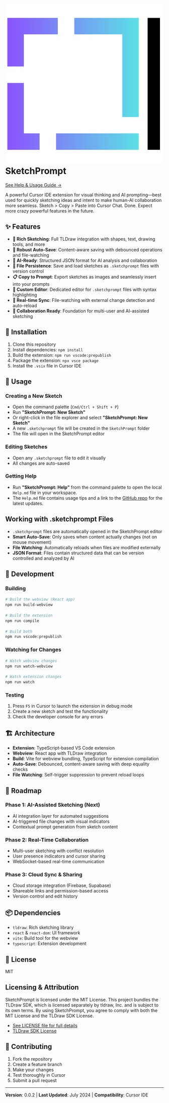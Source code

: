 # ![SketchPrompt Logo](media/logo.svg) SketchPrompt

[See Help & Usage Guide →](Help.md)

A powerful Cursor IDE extension for visual thinking and AI prompting—best used for quickly sketching ideas and intent to make human-AI collaboration more seamless. Sketch > Copy > Paste into Cursor Chat. Done. Expect more crazy powerful features in the future.

## ✨ Features

- **🎨 Rich Sketching**: Full TLDraw integration with shapes, text, drawing tools, and more
- **💾 Robust Auto-Save**: Content-aware saving with debounced operations and file-watching
- **🤖 AI-Ready**: Structured JSON format for AI analysis and collaboration
- **📁 File Persistence**: Save and load sketches as `.sketchprompt` files with version control
- **📋 Copy to Prompt**: Export sketches as images and seamlessly insert into your prompts
- **🎯 Custom Editor**: Dedicated editor for `.sketchprompt` files with syntax highlighting
- **🔄 Real-time Sync**: File-watching with external change detection and auto-reload
- **👥 Collaboration Ready**: Foundation for multi-user and AI-assisted sketching

## 🚀 Installation

1. Clone this repository
2. Install dependencies: `npm install`
3. Build the extension: `npm run vscode:prepublish`
4. Package the extension: `npx vsce package`
5. Install the `.vsix` file in Cursor IDE

## 📖 Usage

### Creating a New Sketch

- Open the command palette (`Cmd/Ctrl + Shift + P`)
- Run **"SketchPrompt: New Sketch"**
- Or right-click in the file explorer and select **"SketchPrompt: New Sketch"**
- A new `.sketchprompt` file will be created in the `SketchPrompt` folder
- The file will open in the SketchPrompt editor

### Editing Sketches

- Open any `.sketchprompt` file to edit it visually
- All changes are auto-saved

### Getting Help

- Run **"SketchPrompt: Help"** from the command palette to open the local `Help.md` file in your workspace.
- The `Help.md` file contains usage tips and a link to the [GitHub repo](https://github.com/pascalx-git/SketchPrompt) for the latest updates.

## Working with .sketchprompt Files

- `.sketchprompt` files are automatically opened in the SketchPrompt editor
- **Smart Auto-Save**: Only saves when content actually changes (not on mouse movement)
- **File Watching**: Automatically reloads when files are modified externally
- **JSON Format**: Files contain structured data that can be version controlled and analyzed by AI

## 🔧 Development

### Building

```bash
# Build the webview (React app)
npm run build-webview

# Build the extension
npm run compile

# Build both
npm run vscode:prepublish
```

### Watching for Changes

```bash
# Watch webview changes
npm run watch-webview

# Watch extension changes
npm run watch
```

### Testing

1. Press `F5` in Cursor to launch the extension in debug mode
2. Create a new sketch and test the functionality
3. Check the developer console for any errors

## 🏗️ Architecture

- **Extension**: TypeScript-based VS Code extension
- **Webview**: React app with TLDraw integration
- **Build**: Vite for webview bundling, TypeScript for extension compilation
- **Auto-Save**: Debounced, content-aware saving with deep equality checks
- **File Watching**: Self-trigger suppression to prevent reload loops

## 🔮 Roadmap

### Phase 1: AI-Assisted Sketching (Next)
- AI integration layer for automated suggestions
- AI-triggered file changes with visual indicators
- Contextual prompt generation from sketch content

### Phase 2: Real-Time Collaboration
- Multi-user sketching with conflict resolution
- User presence indicators and cursor sharing
- WebSocket-based real-time communication

### Phase 3: Cloud Sync & Sharing
- Cloud storage integration (Firebase, Supabase)
- Shareable links and permission-based access
- Version control and edit history

## 📦 Dependencies

- `tldraw`: Rich sketching library
- `react` & `react-dom`: UI framework
- `vite`: Build tool for the webview
- `typescript`: Extension development

## 📄 License

MIT

## Licensing & Attribution

SketchPrompt is licensed under the MIT License. This project bundles the TLDraw SDK, which is licensed separately by tldraw, Inc. and is subject to its own terms. By using SketchPrompt, you agree to comply with both the MIT License and the TLDraw SDK License.

- [See LICENSE file for full details](LICENSE)
- [TLDraw SDK License](https://tldraw.dev/legal/tldraw-license)

## 🤝 Contributing

1. Fork the repository
2. Create a feature branch
3. Make your changes
4. Test thoroughly in Cursor
5. Submit a pull request

---

**Version**: 0.0.2 | **Last Updated**: July 2024 | **Compatibility**: Cursor IDE
